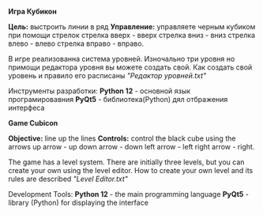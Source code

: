 **Игра Кубикон**

**Цель:** выстроить линии в ряд
**Управление:** управляете черным кубиком при помощи стрелок
стрелка вверх - вверх 
стрелка вниз - вниз 
стрелка влево - влево 
стрелка вправо - вправо.

В игре реализованна система уровней. Изночально три уровня но примощи редактора уровня вы можете создать свой. Как создать свой уровень и правило его расписаны _"Редактор уровней.txt"_

Инструменты разработки:
**Python 12** - основной язык програмировавния
**PyQt5** - библиотека(Python) дял отбражения интерфеса

**Game Cubicon**

**Objective:** line up the lines
**Controls:** control the black cube using the arrows
up arrow - up
down arrow - down
left arrow - left
right arrow - right.

The game has a level system. There are initially three levels, but you can create your own using the level editor. How to create your own level and its rules are described _"Level Editor.txt"_

Development Tools:
**Python 12** - the main programming language
**PyQt5** - library (Python) for displaying the interface
